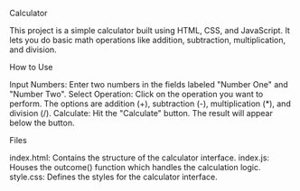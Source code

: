 Calculator

This project is a simple calculator built using HTML, CSS, and JavaScript. It lets you do basic math operations like addition, subtraction, multiplication, and division.

How to Use

Input Numbers: Enter two numbers in the fields labeled "Number One" and "Number Two".
Select Operation: Click on the operation you want to perform. The options are addition (+), subtraction (-), multiplication (*), and division (/).
Calculate: Hit the "Calculate" button. The result will appear below the button.

Files

index.html: Contains the structure of the calculator interface.
index.js: Houses the outcome() function which handles the calculation logic.
style.css: Defines the styles for the calculator interface.
